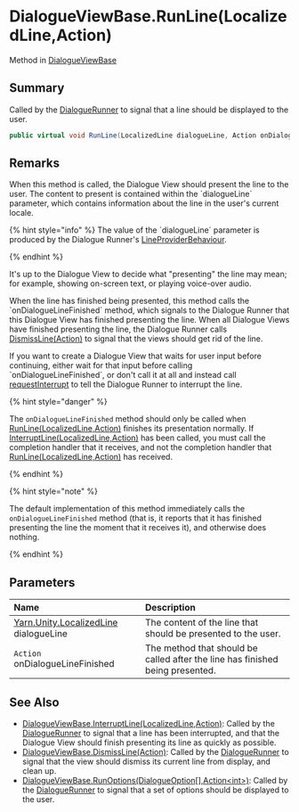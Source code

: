 # DialogueViewBase.RunLine(LocalizedLine,Action)

Method in [DialogueViewBase](/docs/api/csharp/yarn.unity.legacy.dialogueviewbase.md)

## Summary


Called by the  <a href="yarn.unity.dialoguerunner.md">DialogueRunner</a>  to signal that a line
should be displayed to the user.


```csharp
public virtual void RunLine(LocalizedLine dialogueLine, Action onDialogueLineFinished)
```

## Remarks

<p>
When this method is called, the Dialogue View should present the
line to the user. The content to present is contained within the
`dialogueLine` parameter, which contains
information about the line in the user's current locale.
</p> <p>
{% hint style="info" %}
The value of the `dialogueLine`
parameter is produced by the Dialogue Runner's <a href="yarn.unity.lineproviderbehaviour.md">LineProviderBehaviour</a>.

{% endhint %}
</p> <p>
It's up to the Dialogue View to decide what "presenting" the line
may mean; for example, showing on-screen text, or playing voice-over
audio.
</p> <p>When the line has finished being presented, this method calls
the `onDialogueLineFinished` method, which signals
to the Dialogue Runner that this Dialogue View has finished
presenting the line. When all Dialogue Views have finished
presenting the line, the Dialogue Runner calls <a href="yarn.unity.legacy.dialogueviewbase.dismissline.md">DismissLine(Action)</a> to signal that the views should get rid
of the line.</p> <p>
If you want to create a Dialogue View that waits for user input
before continuing, either wait for that input before calling
`onDialogueLineFinished`, or don't call it at all
and instead call <a href="yarn.unity.legacy.dialogueviewbase.requestinterrupt.md">requestInterrupt</a> to tell the Dialogue
Runner to interrupt the line.
</p> <p>
{% hint style="danger" %}

The `onDialogueLineFinished` method should only be
called when <a href="yarn.unity.legacy.dialogueviewbase.runline.md">RunLine(LocalizedLine,Action)</a> finishes its presentation
normally. If <a href="yarn.unity.legacy.dialogueviewbase.interruptline.md">InterruptLine(LocalizedLine,Action)</a> has been called, you must
call the completion handler that it receives, and not the completion
handler that <a href="yarn.unity.legacy.dialogueviewbase.runline.md">RunLine(LocalizedLine,Action)</a> has received.

{% endhint %}
</p> <p>
{% hint style="note" %}

The default implementation of this method immediately calls the
`onDialogueLineFinished` method (that is, it
reports that it has finished presenting the line the moment that it
receives it), and otherwise does nothing.

{% endhint %}
</p>

## Parameters

|Name|Description|
|:---|:---|
|[Yarn.Unity.LocalizedLine](/docs/api/csharp/yarn.unity.localizedline.md) dialogueLine|The content of the line that should be presented to the user.|
|`Action` onDialogueLineFinished|The method that should be called after the line has finished being presented.|

## See Also

* [DialogueViewBase.InterruptLine\(LocalizedLine,Action\)](/docs/api/csharp/yarn.unity.legacy.dialogueviewbase.interruptline.md): Called by the  <a href="yarn.unity.dialoguerunner.md">DialogueRunner</a>  to signal that a line has been interrupted, and that the Dialogue View should finish presenting its line as quickly as possible.
* [DialogueViewBase.DismissLine\(Action\)](/docs/api/csharp/yarn.unity.legacy.dialogueviewbase.dismissline.md): Called by the  <a href="yarn.unity.dialoguerunner.md">DialogueRunner</a>  to signal that the view should dismiss its current line from display, and clean up.
* [DialogueViewBase.RunOptions\(DialogueOption\[\],Action\<int\>\)](/docs/api/csharp/yarn.unity.legacy.dialogueviewbase.runoptions.md): Called by the  <a href="yarn.unity.dialoguerunner.md">DialogueRunner</a>  to signal that a set of options should be displayed to the user.

